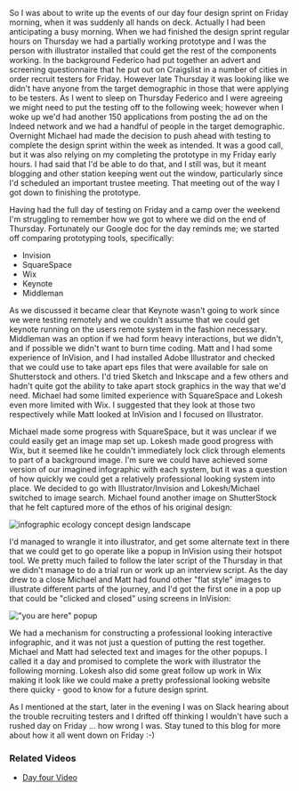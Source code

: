 So I was about to write up the events of our day four design sprint on Friday morning, when it was suddenly all hands on deck.  Actually I had been anticipating a busy morning.  When we had finished the design sprint regular hours on Thursday we had a partially working prototype and I was the person with illustrator installed that could get the rest of the components working.  In the background Federico had put together an advert and screening questionnaire that he put out on Craigslist in a number of cities in order recruit testers for Friday.  However late Thursday it was looking like we didn't have anyone from the target demographic in those that were applying to be testers.  As I went to sleep on Thursday Federico and I were agreeing we might need to put the testing off to the following week; however when I woke up we'd had another 150 applications from posting the ad on the Indeed network and we had a handful of people in the target demographic.  Overnight Michael had made the decision to push ahead with testing to complete the design sprint within the week as intended.  It was a good call, but it was also relying on my completing the prototype in my Friday early hours.  I had said that I'd be able to do that, and I still was, but it meant blogging and other station keeping went out the window, particularly since I'd scheduled an important trustee meeting.  That meeting out of the way I got down to finishing the prototype.

Having had the full day of testing on Friday and a camp over the weekend I'm struggling to remember how we got to where we did on the end of Thursday.  Fortunately our Google doc for the day reminds me; we started off comparing prototyping tools, specifically:

* Invision
* SquareSpace
* Wix
* Keynote
* Middleman

As we discussed it became clear that Keynote wasn't going to work since we were testing remotely and we couldn't assume that we could get keynote running on the users remote system in the fashion necessary.  Middleman was an option if we had form heavy interactions, but we didn't, and if possible we didn't want to burn time coding.  Matt and I had some experience of InVision, and I had installed Adobe Illustrator and checked that we could use to take apart eps files that were available for sale on Shutterstock and others.  I'd tried Sketch and Inkscape and a few others and hadn't quite got the ability to take apart stock graphics in the way that we'd need.  Michael had some limited experience with SquareSpace and Lokesh even more limited with Wix.  I suggested that they look at those two respectively while Matt looked at InVision and I focused on Illustrator.  

Michael made some progress with SquareSpace, but it was unclear if we could easily get an image map set up.  Lokesh made good progress with Wix, but it seemed like he couldn't immediately lock click through elements to part of a background image.  I'm sure we could have achieved some version of our imagined infographic with each system, but it was a question of how quickly we could get a relatively professional looking system into place.  We decided to go with Illustrator/Invision and Lokesh/Michael switched to image search.  Michael found another image on ShutterStock that he felt captured more of the ethos of his original design:

![infographic ecology concept design landscape](https://www.dropbox.com/s/vg8oncdpeez1af9/Screenshot%202017-06-19%2009.41.51.png?dl=1)

I'd managed to wrangle it into illustrator, and get some alternate text in there that we could get to go operate like a popup in InVision using their hotspot tool.  We pretty much failed to follow the later script of the Thursday in that we didn't manage to do a trial run or work up an interview script.  As the day drew to a close Michael and Matt had found other "flat style" images to illustrate different parts of the journey, and I'd got the first one in a pop up that could be "clicked and closed" using screens in InVision:

!["you are here" popup](https://www.dropbox.com/s/iryq4hah16np3ip/Screenshot%202017-06-19%2009.45.05.png?dl=1)

We had a mechanism for constructing a professional looking interactive infographic, and it was not just a question of putting the rest together.  Michael and Matt had selected text and images for the other popups.  I called it a day and promised to complete the work with illustrator the following morning.  Lokesh also did some great follow up work in Wix making it look like we could make a pretty professional looking website there quicky - good to know for a future design sprint.

As I mentioned at the start, later in the evening I was on Slack hearing about the trouble recruiting testers and I drifted off thinking I wouldn't have such a rushed day on Friday ... how wrong I was.  Stay tuned to this blog for more about how it all went down on Friday :-)


### Related Videos

* [Day four Video](https://www.youtube.com/watch?v=rnyzabQkoAQ)
